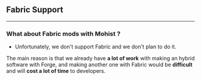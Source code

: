## Fabric Support
---

### What about Fabric mods with Mohist ?

* Unfortunately, we don't support Fabric and we don't plan to do it.    

The main reason is that we already have **a lot of work** with making an hybrid software with Forge, and making another one with Fabric would be **difficult** and will **cost a lot of time** to developers. 

